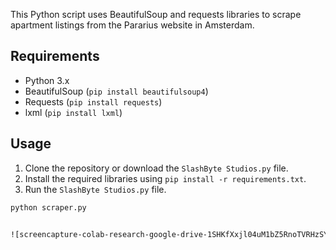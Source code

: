 This Python script uses BeautifulSoup and requests libraries to scrape apartment listings from the Pararius website in Amsterdam.

## Requirements

- Python 3.x
- BeautifulSoup (`pip install beautifulsoup4`)
- Requests (`pip install requests`)
- lxml (`pip install lxml`)

## Usage

1. Clone the repository or download the `SlashByte Studios.py` file.
2. Install the required libraries using `pip install -r requirements.txt`.
3. Run the `SlashByte Studios.py` file.

```bash
python scraper.py


![screencapture-colab-research-google-drive-1SHKfXxjl04uM1bZ5RnoTVRHzSYokWQlE-2023-11-29-22_19_28](https://github.com/syed-asfar-ahmad/Scrapping-Data-From-Rental-Website/assets/85727853/cae2c8e0-b03e-4682-a6b0-9e0d1eeeb592)

